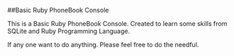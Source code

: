 ##Basic Ruby PhoneBook Console

This is a Basic Ruby PhoneBook Console. Created to learn some skills from SQLite and Ruby Programming Language.


If any one want to do anything. Please feel free to do the needful.

